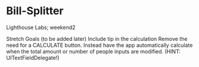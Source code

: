# Bill-Splitter
Lighthouse Labs; weekend2

Stretch Goals (to be added later)
Include tip in the calculation
Remove the need for a CALCULATE button. Instead have the app automatically calculate when the total amount or number of people inputs are modified. (HINT: UITextFieldDelegate!)
